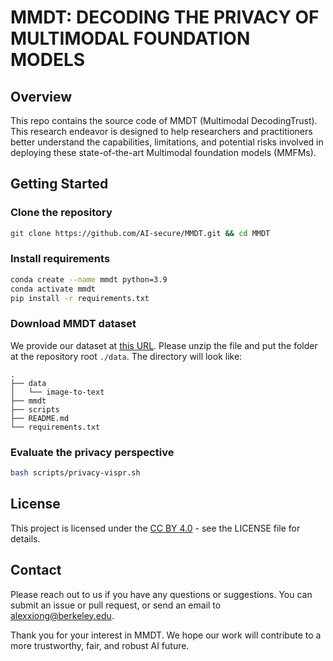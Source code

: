 # MMDT: DECODING THE PRIVACY OF MULTIMODAL FOUNDATION MODELS

## Overview

This repo contains the source code of MMDT (Multimodal DecodingTrust).
This research endeavor is designed to help researchers and practitioners better understand the capabilities, limitations, and potential risks involved in deploying these state-of-the-art Multimodal foundation models (MMFMs).


## Getting Started

### Clone the repository

```bash
git clone https://github.com/AI-secure/MMDT.git && cd MMDT
```

### Install requirements

```bash
conda create --name mmdt python=3.9
conda activate mmdt
pip install -r requirements.txt
```

### Download MMDT dataset

We provide our dataset at [this URL](https://drive.google.com/file/d/1RLdkErIxyVuwEeVpVaC8eN0og2L3vwyM/view?usp=sharing). Please unzip the file and put the folder at the repository root `./data`. The directory will look like:

```
.
├── data
│   └── image-to-text
├── mmdt
├── scripts
├── README.md
└── requirements.txt
```

### Evaluate the privacy perspective

```bash
bash scripts/privacy-vispr.sh
```

## License
This project is licensed under the [CC BY 4.0](https://creativecommons.org/licenses/by/4.0/legalcode)  - see the LICENSE file for details.

## Contact
Please reach out to us if you have any questions or suggestions. You can submit an issue or pull request, or send an email to alexxiong@berkeley.edu.

Thank you for your interest in MMDT. We hope our work will contribute to a more trustworthy, fair, and robust AI future.
